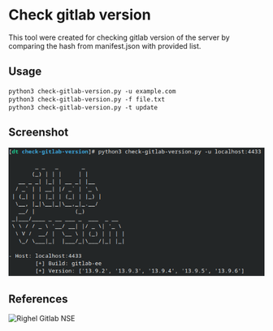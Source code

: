 # Check gitlab version

This tool were created for checking gitlab version of the server by comparing the hash from manifest.json with provided list.

## Usage
```
python3 check-gitlab-version.py -u example.com
python3 check-gitlab-version.py -f file.txt
python3 check-gitlab-version.py -t update
```
## Screenshot
![image](image/image1.png)

## References
![Righel Gitlab NSE](https://github.com/righel/gitlab-version-nse)
